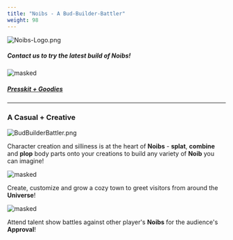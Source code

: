 ```yaml
---
title: "Noibs - A Bud-Builder-Battler"
weight: 98
---
```

![Noibs-Logo.png](images/Noibs-Logo.png)

##### Contact us to try the latest build of Noibs! 
##### <a href="https://bsky.app/profile/oddlark.com"><i class="fa-brands fa-bluesky"></i></a> <a href="https://www.linkedin.com/company/oddlark/"> <i class="fa-brands fa-linkedin"></i></a>

![masked](/images/WardrobeGif.gif)

##### [Presskit + Goodies](https://drive.google.com/drive/folders/1zidCV8IT0qdyPJQIqpHSbWYummEk4De7?usp=drive_link)

------------------------------------
### A Casual + Creative
![BudBuilderBattler.png](images/BudBuilderBattler.png)

Character creation and silliness is at the heart of **Noibs** - **splat**, **combine** and **plop** body parts onto your creations to build any variety of **Noib** you can imagine!

![masked](/images/Hub.gif)

Create, customize and grow a cozy town to greet visitors from around the **Universe**!

![masked](/images/TalentShow.gif)

Attend talent show battles against other player's **Noibs** for the audience's **Approval**!


